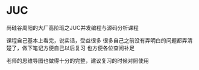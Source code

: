 # JUC
尚硅谷周阳的大厂高阶班之JUC并发编程与源码分析课程

课程自己基本上看完，说实话，受益很多
很多自己之前没有弄明白的问题都弄清楚了，做下笔记方便自己以后复习
也方便各位查阅补足


老师的思维导图也做得十分的完整，建议复习的时候对照使用
